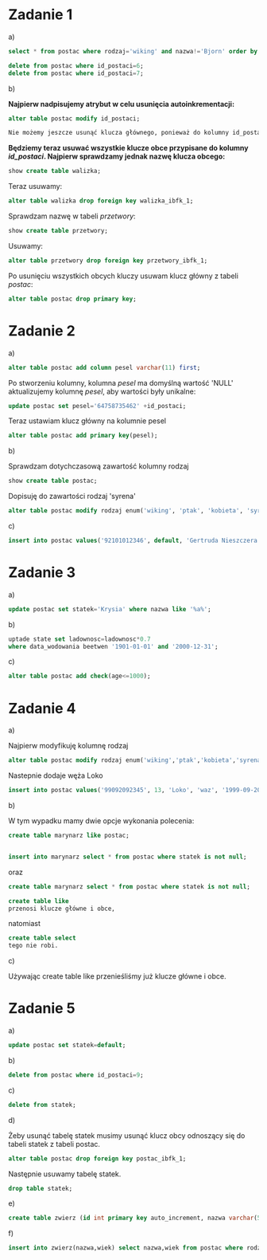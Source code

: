 # Zadanie 1

a)
```sql
select * from postac where rodzaj='wiking' and nazwa!='Bjorn' order by data_ur;

delete from postac where id_postaci=6;
delete from postac where id_postaci=7;
```
b)  

**Najpierw nadpisujemy atrybut w celu usunięcia autoinkrementacji:**
```sql
alter table postac modify id_postaci;

Nie możemy jeszcze usunąć klucza głównego, ponieważ do kolumny id_postaci są przypisane klucze obce przy pomocy alter table. 
```

**Będziemy teraz usuwać wszystkie klucze obce przypisane do kolumny _id_postaci_. Najpierw sprawdzamy jednak nazwę klucza obcego:**
```sql
show create table walizka;
```
Teraz usuwamy:
```sql
alter table walizka drop foreign key walizka_ibfk_1;
```
Sprawdzam nazwę w tabeli _przetwory_:
```sql
show create table przetwory;
```
Usuwamy:
```sql
alter table przetwory drop foreign key przetwory_ibfk_1;
```
Po usunięciu wszystkich obcych kluczy usuwam klucz główny z tabeli _postac_:
```sql
alter table postac drop primary key;
```
# Zadanie 2

a)
```sql
alter table postac add column pesel varchar(11) first;
```
Po stworzeniu kolumny, kolumna _pesel_ ma domyślną wartość 'NULL' aktualizujemy kolumnę _pesel_, aby wartości były unikalne:
```sql
update postac set pesel='64758735462' +id_postaci;
```
Teraz ustawiam klucz główny na kolumnie pesel
```sql
alter table postac add primary key(pesel);
```
b)

Sprawdzam dotychczasową zawartość kolumny rodzaj
```sql
show create table postac;
```
Dopisuję do zawartości rodzaj 'syrena'
```sql
alter table postac modify rodzaj enum('wiking', 'ptak', 'kobieta', 'syrena');
```
c)
```sql
insert into postac values('92101012346', default, 'Gertruda Nieszczera', 'syrena', '1992-10-10', 28, default, default);
```
# Zadanie 3

a)
```sql
update postac set statek='Krysia' where nazwa like '%a%';
```
b)
```sql
uptade state set ladownosc=ladownosc*0.7
where data_wodowania beetwen '1901-01-01' and '2000-12-31';
```
c)
```sql
alter table postac add check(age<=1000);
```
# Zadanie 4

a) 

Najpierw modyfikuję kolumnę rodzaj
```sql
alter table postac modify rodzaj enum('wiking','ptak','kobieta','syrena','waz');
```
Nastepnie dodaje węża Loko
```sql
insert into postac values('99092092345', 13, 'Loko', 'waz', '1999-09-20-, 21, default, default);
```
b)  

W tym wypadku mamy dwie opcje wykonania polecenia:
```sql
create table marynarz like postac;


insert into marynarz select * from postac where statek is not null;
```
oraz
```sql
create table marynarz select * from postac where statek is not null;
```
```sql
create table like
przenosi klucze główne i obce,  
```
natomiast 
```sql
create table select
tego nie robi.
```
c)

Używając create table like przenieśliśmy już klucze główne i obce.

# Zadanie 5

a)  
```sql
update postac set statek=default;
```
b)
```sql
delete from postac where id_postaci=9;
```
c)
```sql
delete from statek;
```
d)  

Żeby usunąć tabelę statek musimy usunąć klucz obcy odnoszący się do tabeli statek z tabeli postac.
```sql
alter table postac drop foreign key postac_ibfk_1;
```
Następnie usuwamy tabelę statek.
```sql
drop table statek;
```
e)
```sql
create table zwierz (id int primary key auto_increment, nazwa varchar(50), wiek int);
```
f)
```sql
insert into zwierz(nazwa,wiek) select nazwa,wiek from postac where rodzaj='ptak' and rodzaj='waz';
```
 	



 